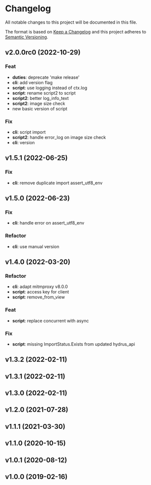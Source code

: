 # Changelog
All notable changes to this project will be documented in this file.

The format is based on [Keep a Changelog](http://keepachangelog.com/en/1.0.0/)
and this project adheres to [Semantic Versioning](http://semver.org/spec/v2.0.0.html).

<!-- insertion marker -->
## v2.0.0rc0 (2022-10-29)

### Feat

- **duties**: deprecate 'make release'
- **cli**: add version flag
- **script**: use logging instead of ctx.log
- **script**: rename script2 to script
- **script2**: better log_info_text
- **script2**: image size check
- new basic version of script

### Fix

- **cli**: script import
- **script2**: handle error_log on image size check
- **cli**: version

## v1.5.1 (2022-06-25)

### Fix

- **cli**: remove duplicate import assert_utf8_env

## v1.5.0 (2022-06-23)

### Fix

- **cli**: handle error on assert_utf8_env

### Refactor

- **cli**: use manual version

## v1.4.0 (2022-03-20)

### Refactor

- **cli**: adapt mitmproxy v8.0.0
- **script**: access key for client
- **script**: remove_from_view

### Feat

- **script**: replace concurrent with async

### Fix

- **script**: missing ImportStatus.Exists from updated hydrus_api

## v1.3.2 (2022-02-11)

## v1.3.1 (2022-02-11)

## v1.3.0 (2022-02-11)

## v1.2.0 (2021-07-28)

## v1.1.1 (2021-03-30)

## v1.1.0 (2020-10-15)

## v1.0.1 (2020-08-12)

## v1.0.0 (2019-02-16)
